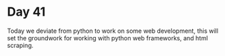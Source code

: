 # Day 41

Today we deviate from python to work on some web development, this will set the groundwork for working with python web frameworks, and html scraping.
